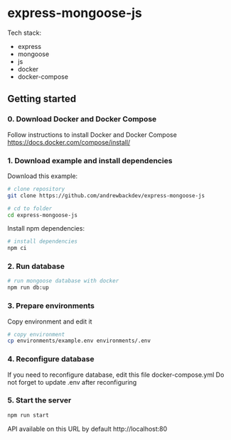 # express-mongoose-js

Tech stack:

- express
- mongoose
- js
- docker
- docker-compose

## Getting started

### 0. Download Docker and Docker Compose

Follow instructions to install Docker and Docker Compose
https://docs.docker.com/compose/install/

### 1. Download example and install dependencies

Download this example:

```sh
# clone repository
git clone https://github.com/andrewbackdev/express-mongoose-js

# cd to folder
cd express-mongoose-js
```

Install npm dependencies:

```sh
# install dependencies
npm ci
```

### 2. Run database

```sh
# run mongoose database with docker
npm run db:up

```

### 3. Prepare environments

Copy environment and edit it

```sh
# copy environment
cp environments/example.env environments/.env
```

### 4. Reconfigure database

If you need to reconfigure database, edit this file docker-compose.yml
Do not forget to update .env after reconfiguring

### 5. Start the server

```sh
npm run start
```

API available on this URL by default http://localhost:80
